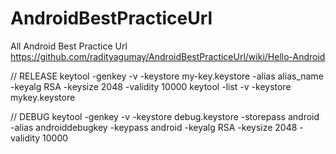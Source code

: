 # AndroidBestPracticeUrl

All Android Best Practice Url
https://github.com/radityagumay/AndroidBestPracticeUrl/wiki/Hello-Android


// RELEASE
keytool -genkey -v -keystore my-key.keystore -alias alias_name -keyalg RSA -keysize 2048 -validity 10000
keytool -list -v -keystore mykey.keystore

// DEBUG
 keytool -genkey -v -keystore debug.keystore -storepass android -alias androiddebugkey -keypass android -keyalg RSA -keysize 2048 -validity 10000
